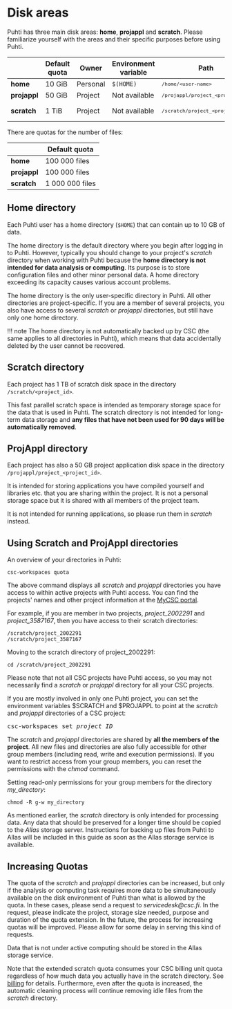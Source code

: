 # Disk areas

Puhti has three main disk areas: **home**, **projappl** and **scratch**. Please familiarize yourself with the areas and their specific purposes before using Puhti.

|              | Default quota | Owner    | Environment variable | Path                                            | Cleaning      |
| ------------ | ------------- | -------- | -------------------- | ----------------------------------------------- | ------------- |
| **home**     | 10 GiB        | Personal | `$(HOME)`            | <small>`/home/<user-name>`</small>              | No            |
| **projappl** | 50 GiB        | Project  | Not available        | <small>`/projappl/project_<project_id>`</small> | No            |
| **scratch**  | 1 TiB         | Project  | Not available        | <small>`/scratch/project_<project_id>`</small>  | Yes - 90 days |


There are quotas for the number of files:

|              | Default quota      |
| ------------ | -------------      |
| **home**     | 100 000 files      |
| **projappl** | 100 000 files      |
| **scratch**  | 1 000 000 files    |


## Home directory

Each Puhti user has a home directory (`$HOME`) that can contain up to 10 GB of
data.

The home directory is the default directory where you begin after logging in
to Puhti. However, typically you should change to your project's _scratch_
directory when working with Puhti because the **home directory is not intended for data analysis or computing**. Its purpose is to store configuration files and other minor personal data. A home directory exceeding its capacity causes various account problems.

The home directory is the only user-specific directory in Puhti. All other directories
are project-specific. If you are a member of several projects, you also have access
to several _scratch_ or _projappl_ directories, but still have only one home directory.

!!! note
    The home directory is not automatically backed up by CSC (the same applies to
    all directories in Puhti), which means that data accidentally deleted by the
    user cannot be recovered.


## Scratch directory

Each project has 1 TB of scratch disk space in the directory
`/scratch/<project_id>`.

This fast parallel scratch space is intended as temporary storage
space for the data that is used in Puhti. The scratch directory is not intended for
long-term data storage and **any files that have not been used for 90 days will
be automatically removed**.

## ProjAppl directory

Each project has also a 50 GB project application disk space in the directory
`/projappl/project_<project_id>`.

It is intended for storing applications you have compiled yourself and libraries
etc. that you are sharing within the project. It is not a personal storage space but it
is shared with all members of the project team.

It is not intended for running applications, so please run them in _scratch_ instead.

## Using Scratch and ProjAppl directories

An overview of your directories in Puhti:
```text
csc-workspaces quota
```
The above command displays all _scratch_ and _projappl_ directories you have access to within
active projects with Puhti access. You can find the projects' names and
other project information at the [MyCSC portal](https://my.csc.fi).

For example, if you are member in two projects, _project_2002291_
and _project_3587167_, then you have access to their scratch directories:
```text
/scratch/project_2002291
/scratch/project_3587167
```
Moving to the scratch directory of project_2002291:
```text
cd /scratch/project_2002291
```
Please note that not all CSC projects have Puhti access, so you may not
necessarily find a _scratch_ or _projappl_ directory for all your CSC projects.

If you are mostly involved in only one Puhti project, you can set the
environment variables $SCRATCH and $PROJAPPL to point at the _scratch_ and
_projappl_ directories of a CSC project:
<pre>
csc-workspaces set <i>project_ID</i>
</pre>

The _scratch_ and _projappl_ directories are shared by **all the members of the
project**. All new files and directories are also fully accessible for other
group members (including read, write and execution permissions). If you want
to restrict access from your group members, you can reset the permissions with
the _chmod_ command.

Setting read-only permissions for your group members for the directory
*my_directory*:
```text
chmod -R g-w my_directory
```

As mentioned earlier, the _scratch_ directory is only intended for processing data.
Any data that should be preserved for a longer time should be copied to the
_Allas_ storage server. Instructions for backing up files from Puhti to Allas
will be included in this guide as soon as the Allas storage service is available.


## Increasing Quotas


The quota of the _scratch_ and _projappl_ directories can be increased, but only if the
analysis or computing task requires more data to be simultaneously available
on the disk environment of Puhti than what is allowed by the quota. In these cases,
please send a request to
_servicedesk@csc.fi_.  In the request, please indicate the project,
storage size needed, purpose and duration of the quota
extension. In the future, the process for increasing quotas will be
improved. Please allow for some delay in serving this kind of requests.

Data that is not under active computing should be stored in the Allas
storage service.

Note that the extended scratch quota consumes your CSC billing unit
quota regardless of how much data you actually have in the scratch
directory. See [billing](../accounts/billing.md) for details.
Furthermore, even after the quota is increased, the automatic cleaning
process will continue removing idle files from the _scratch_ directory.
